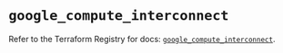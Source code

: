 # `google_compute_interconnect`

Refer to the Terraform Registry for docs: [`google_compute_interconnect`](https://registry.terraform.io/providers/hashicorp/google-beta/6.3.0/docs/resources/google_compute_interconnect).
